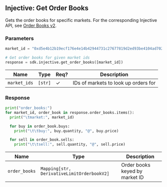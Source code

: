 ## Injective: Get Order Books

Gets the order books for specific markets. For the corresponding Injective API, see [Order Books v2][order-books-v2].

[order-books-v2]: https://api.injective.exchange/#injectivederivativeexchangerpc-orderbooksv2

### Parameters

```python
market_id = "0xd5e4b12b19ecf176e4e14b42944731c27677819d2ed93be4104ad7025529c7ff"

# Get order books for given market ids
response = sdk.injective.get_order_books([market_id])
```

| Name | Type | Req? | Description |
| - | - | - | - |
| `market_ids` | `[str]` | ✓ | IDs of markets to look up orders for |

### Response

```python
print("order_books:")
for market_id, order_book in response.order_books.items():
  print("\tmarket:", market_id)

  for buy in order_book.buys:
    print("\t\tbuy:", buy.quantity, "@", buy.price)

  for sell in order_book.sells:
    print("\t\tsell:", sell.quantity, "@", sell.price)
```

| Name | Type | Description |
| - | - | - |
| `order_books` | `Mapping[str, DerivativeLimitOrderbookV2]` | Order books keyed by market ID |
